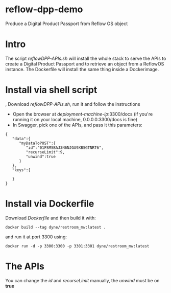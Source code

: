 # reflow-dpp-demo

Produce a Digital Product Passport from Reflow OS object

# Intro

The script *reflowDPP-APIs.sh* will install the whole stack to serve the APIs to create a  Digital Product Passport and to retrieve an object from a ReflowOS instance. The Dockerfile will install the same thing inside a Dockerimage.

# Install via shell script

, Download *reflowDPP-APIs.sh*, run it and follow the instructions 

* Open the browser at *deployment-machine-ip*:3300/docs (if you're running it on your local machine, 0.0.0.0:3300/docs is fine)
* In Swagger, pick one of the APIs, and pass it this parameters: 

```
{
   "data":{
      "myDataToPOST":{
         "id":"01FSMSBAJ3N6NJGA9XBSGTNRT6",
         "recurseLimit":9,
         "unwind":true
      }
   },
   "keys":{
      
   }
}
```

# Install via Dockerfile

Download *Dockerfile* and then build it with: 

```
docker build --tag dyne/restroom_mw:latest .
```

and run it at port 3300 using:

```
docker run -d -p 3300:3300 -p 3301:3301 dyne/restroom_mw:latest
```


# The APIs

You can change the *id* and *recurseLimit* manually, the *unwind* must be on **true**
